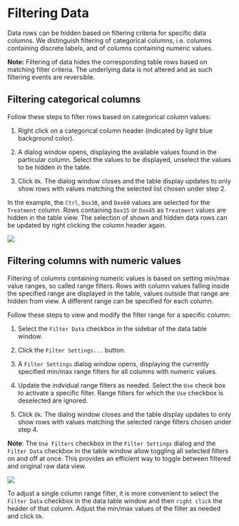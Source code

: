 # Filtering Data

Data rows can be hidden based on filtering criteria for specific data columns. We distinguish filtering of categorical columns, i.e. columns containing discrete labels, and of columns containing numeric values. 

**Note:** Filtering of data hides the corresponding table rows based on matching filter criteria. The underlying data is not altered and as such filtering events are reversible.

## Filtering categorical columns

Follow these steps to filter rows based on categorical column values:

1. Right click on a categorical column header (indicated by light blue background color).

2. A dialog window opens, displaying the available values found in the particular column. Select the values to be displayed, unselect the values to be hidden in the table.

3. Click `Ok`. The dialog window closes and the table display updates to only show rows with values matching the selected list chosen under step 2.

In the example, the `Ctrl`, `Dox30`, and `Dox60` values are selected for the `Treatment` column. Rows containing `Dox15` or `Dox45` as `Treatment` values are hidden in the table view. The selection of shown and hidden data rows can be updated by right clicking the column header again. 

![](/images/data/category-filter.png)

## Filtering columns with numeric values

Filtering of columns containing numeric values is based on setting min/max value ranges, so called range filters. Rows with column values falling inside the specified range are displayed in the table, values outside that range are hidden from view. A different range can be specified for each column.

Follow these steps to view and modify the filter range for a specific column:

1. Select the `Filter Data` checkbox in the sidebar of the data table window.

2. Click the `Filter Settings...` button.

3. A `Filter Settings` dialog window opens, displaying the currently specified min/max range filters for all columns with numeric values.

4. Update the indvidual range filters as needed. Select the `Use` check box to activate a specific filter. Range filters for which the `Use` checkbox is deselected are ignored.

5. Click `Ok`. The dialog window closes and the table display updates to only show rows with values matching the selected range filters chosen under step 4.

**Note**: The `Use Filters` checkbox in the `Filter Settings` dialog and the `Filter Data` checkbox in the table window allow toggling all selected filters on and off at once. This provides an efficient way to toggle between filtered and original raw data view.

![](/images/data/filter-settings.png)

To adjust a single column range filter, it is more convenient to select the `Filter Data` checkbox in the data table window and then `right click` the header of that column. Adjust the min/max values of the filter as needed and click `Ok`.
